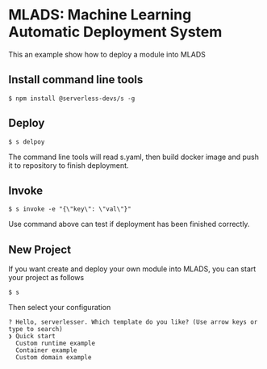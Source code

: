 # MLADS: Machine Learning Automatic Deployment System
This an example show how to deploy a module into MLADS

## Install command line tools
```shell
$ npm install @serverless-devs/s -g
```

## Deploy
```shell
$ s delpoy
```
The command line tools will read s.yaml, then build docker image and push it to repository to finish deployment.

## Invoke
```shell
$ s invoke -e "{\"key\": \"val\"}"
```
Use command above can test if deployment has been finished correctly.

## New Project
If you want create and deploy your own module into MLADS, you can start your project as follows
```shell
$ s
```
Then select your configuration
```shell
? Hello, serverlesser. Which template do you like? (Use arrow keys or type to search)
❯ Quick start 
  Custom runtime example 
  Container example 
  Custom domain example 
```
